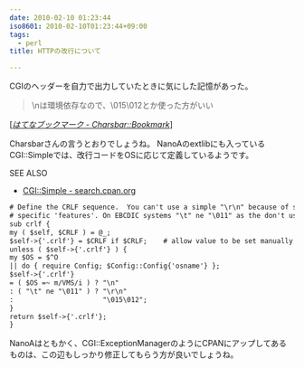 ```yaml
---
date: 2010-02-10 01:23:44
iso8601: 2010-02-10T01:23:44+09:00
tags:
  - perl
title: HTTPの改行について

---
```


<p>CGIのヘッダーを自力で出力していたときに気にした記憶があった。</p>

<blockquote cite="http://b.hatena.ne.jp/charsbar/20100209#bookmark-19192508" title="はてなブックマーク - Charsbar::Bookmark" class="blockquote"><p>\nは環境依存なので、\015\012とか使った方がいい</p></blockquote>

<div class="cite">[<cite><a href="http://b.hatena.ne.jp/charsbar/20100209#bookmark-19192508">はてなブックマーク - Charsbar::Bookmark</a></cite>]</div>

<p>Charsbarさんの言うとおりでしょうね。
NanoAのextlibにも入っているCGI::Simpleでは、改行コードをOSに応じて定義しているようです。</p>

<div>
<p>SEE ALSO</p>
<ul>
<li><a href="http://search.cpan.org/dist/CGI-Simple/lib/CGI/Simple.pm">CGI::Simple - search.cpan.org</a></li>
</ul>
</div>



```default
# Define the CRLF sequence.  You can't use a simple "\r\n" because of system
# specific 'features'. On EBCDIC systems "\t" ne "\011" as the don't use ASCII
sub crlf {
my ( $self, $CRLF ) = @_;
$self->{'.crlf'} = $CRLF if $CRLF;    # allow value to be set manually
unless ( $self->{'.crlf'} ) {
my $OS = $^O
|| do { require Config; $Config::Config{'osname'} };
$self->{'.crlf'}
= ( $OS =~ m/VMS/i ) ? "\n"
: ( "\t" ne "\011" ) ? "\r\n"
:                      "\015\012";
}
return $self->{'.crlf'};
}
```

<p>NanoAはともかく、CGI::ExceptionManagerのようにCPANにアップしてあるものは、この辺もしっかり修正してもらう方が良いでしょうね。</p>
    	